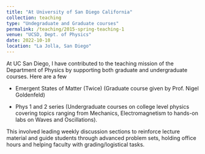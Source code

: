 ```yaml
---
title: "At University of San Diego California"
collection: teaching
type: "Undegraduate and Graduate courses"
permalink: /teaching/2015-spring-teaching-1
venue: "UCSD, Dept. of Physics"
date: 2022-10-10
location: "La Jolla, San Diego"
---
```


At UC San Diego, I have contributed to the teaching mission of the Department of Physics by supporting both graduate and undergraduate courses. Here are a few

- Emergent States of Matter (Twice) (Graduate course given by Prof. Nigel Goldenfeld)

- Phys 1 and 2 series (Undergraduate courses on college level physics covering topics ranging from Mechanics, Electromagnetism to hands-on labs on Waves and Oscillations).

  
This involved leading weekly discussion sections to reinforce lecture material and guide students through advanced problem sets, holding office hours and helping faculty with grading/logistical tasks.

